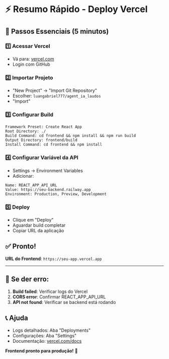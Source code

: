 # ⚡ Resumo Rápido - Deploy Vercel

## 🎯 Passos Essenciais (5 minutos)

### 1️⃣ **Acessar Vercel**
- Vá para: [vercel.com](https://vercel.com)
- Login com GitHub

### 2️⃣ **Importar Projeto**
- "New Project" → "Import Git Repository"
- Escolher: `luangabriel777/agent_ia_laudos`
- "Import"

### 3️⃣ **Configurar Build**
```
Framework Preset: Create React App
Root Directory: ./
Build Command: cd frontend && npm install && npm run build
Output Directory: frontend/build
Install Command: cd frontend && npm install
```

### 4️⃣ **Configurar Variável da API**
- Settings → Environment Variables
- Adicionar:
```
Name: REACT_APP_API_URL
Value: https://seu-backend.railway.app
Environment: Production, Preview, Development
```

### 5️⃣ **Deploy**
- Clique em "Deploy"
- Aguardar build completar
- Copiar URL da aplicação

## ✅ Pronto!

**URL do Frontend**: `https://seu-app.vercel.app`

---

## 🔧 Se der erro:

1. **Build failed**: Verificar logs do Vercel
2. **CORS error**: Confirmar REACT_APP_API_URL
3. **API not found**: Verificar se backend está rodando

## 📞 Ajuda
- Logs detalhados: Aba "Deployments"
- Configurações: Aba "Settings"
- Documentação: [vercel.com/docs](https://vercel.com/docs)

**Frontend pronto para produção!** 🚀 